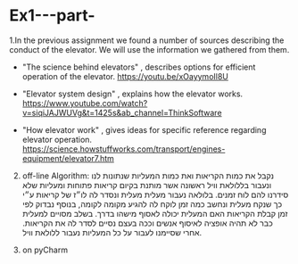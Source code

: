 # Ex1---part-

1.In the previous assignment we found a number of sources describing the conduct of the elevator. We will use the information we gathered from them.
- "The science behind elevators" , describes options for efficient operation of the elevator. https://youtu.be/xOayymoIl8U

- "Elevator system design" , explains how the elevator works. https://www.youtube.com/watch?v=siqiJAJWUVg&t=1425s&ab_channel=ThinkSoftware

- "How elevator work" , gives ideas for specific reference regarding elevator operation. https://science.howstuffworks.com/transport/engines-equipment/elevator7.htm

2. off-line Algorithm:
נקבל את כמות הקריאות ואת כמות המעליות שנתונות לנו ונעבור בללולאת וויל ראשונה אשר מותנת בקיום קריאות פתוחות ומעליות שלא סידרנו להם לוח זמנים. 
בלולאה נעבור מעלית מעלית ונסדר לה לו״ז של קריאות ע״י כך שנקח מעלית ונחשב כמה זמן לוקח לה להגיע מקומה לקומה, בנוסף נבדוק לפי זמן קבלת הקריאות האם המעלית יכולה לאסוף מישהו בדרך. בשלב מסויים למעלית כבר לא תהיה אופציה לאיסוף אנשים וככה בעצם נסיים לסדר לה את הקריאות. אחרי שסיימנו לעבור על כל המעליות נעבור ללולאת וויל. 



3. on pyCharm
